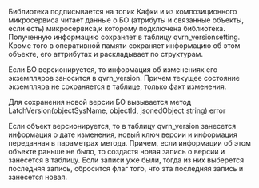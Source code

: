 Библиотека подписывается на топик Кафки и из композиционного микросервиса читает данные о БО (атрибуты и связанные объекты, если есть) 
микросервиса,к которому подключена библиотека. Полученную информацию сохраняет в таблицу qvrn_versionsetting.
Кроме того в оперативной памяти сохраняет информацию об этом объекте, его аттрибутах и раскладывает по структурам.

Если БО версионируется, то информация об изменениях его экземпляров заносится в qvrn_version. Причем текущее состояние
экземпляра не сохраняется в таблице, только факт изменения.


Для сохранения новой версии БО вызывается метод LatchVersion(objectSysName, objectId, jsonedObject string) error

Если объект версионируется, то в таблицу qvrn_version занесется информация о дате изменения, 
новый ключ версии и информация переданная в параметрах метода. Причем, если информации об этом объекте раньше не было, 
то создастя новая запись о версии и занесется в таблицу. Если записи уже были, тогда из них выберется последняя запись, 
сбросится флаг того, что эта последняя запись и занесется новая.
